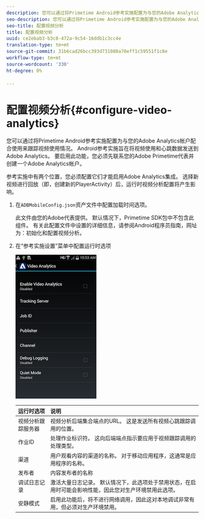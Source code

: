 ```yaml
---
description: 您可以通过将Primetime Android参考实施配置为与您的Adobe Analytics帐户配合使用来跟踪视频使用情况。
seo-description: 您可以通过将Primetime Android参考实施配置为与您的Adobe Analytics帐户配合使用来跟踪视频使用情况。
seo-title: 配置视频分析
title: 配置视频分析
uuid: ce2ebab3-b3c8-472a-9c54-16ddb1c3cc4e
translation-type: tm+mt
source-git-commit: 31b6cad26bcc393d731080a70eff1c59551f1c8e
workflow-type: tm+mt
source-wordcount: '330'
ht-degree: 0%

---
```



# 配置视频分析{#configure-video-analytics}

您可以通过将Primetime Android参考实施配置为与您的Adobe Analytics帐户配合使用来跟踪视频使用情况。 Android参考实施旨在将视频使用和心跳数据发送到Adobe Analytics。 要启用此功能，您必须先联系您的Adobe Primetime代表并创建一个Adobe Analytics帐户。

参考实施中有两个位置，您必须配置它们才能启用Adobe Analytics集成。 选择新视频进行回放（即，创建新的PlayerActivity）后，运行时视频分析配置将产生影响。

1. 在`ADBMobileConfig.json`资产文件中配置加载时间选项。

   此文件由您的Adobe代表提供。 默认情况下，Primetime SDK包中不包含此组件。 有关此配置文件中设置的详细信息，请参阅Android程序员指南，网址为：初始化和配置视频分析。
1. 在“参考实施设置”菜单中配置运行时选项

   ![](assets/img_psdk_ref_impl_va-settings-menu.png)

   | 运行时选项 | 说明 |
   |---|---|
   | 视频分析跟踪服务器 | 视频分析后端集合端点的URL。 这是发送所有视频心跳跟踪调用的位置。 |
   | 作业ID | 处理作业标识符。 这向后端端点指示要应用于视频跟踪调用的处理类型。 |
   | 渠道 | 用户观看内容的渠道的名称。 对于移动应用程序，这通常是应用程序的名称。 |
   | 发布者 | 内容发布者的名称 |
   | 调试日志记录 | 激活大量日志记录。 默认情况下，此选项处于禁用状态，在启用时可能会影响性能，因此您对生产环境禁用此选项。 |
   | 安静模式 | 启用此功能后，将不进行网络调用，因此这对本地调试非常有用，但必须对生产环境禁用。 |